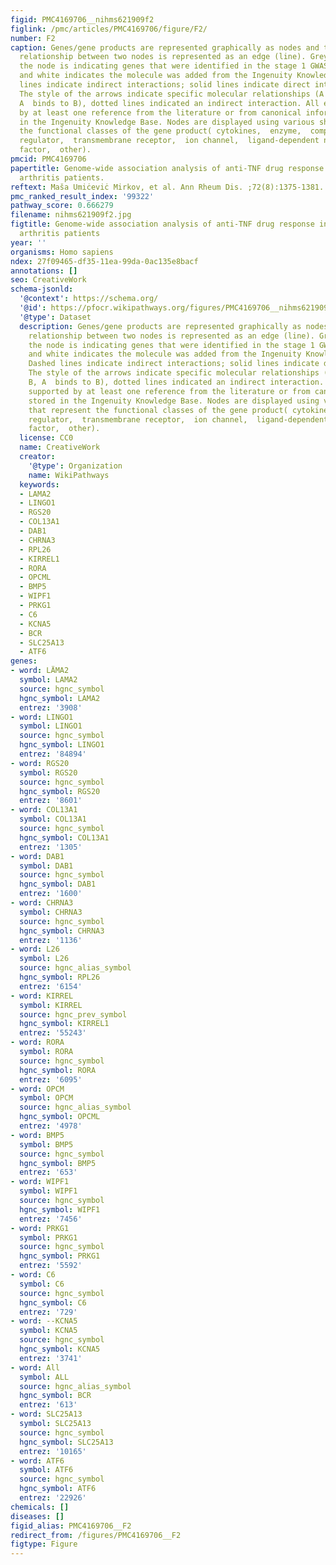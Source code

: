 ```yaml
---
figid: PMC4169706__nihms621909f2
figlink: /pmc/articles/PMC4169706/figure/F2/
number: F2
caption: Genes/gene products are represented graphically as nodes and the biological
  relationship between two nodes is represented as an edge (line). Grey colour of
  the node is indicating genes that were identified in the stage 1 GWAS (p<0.001)
  and white indicates the molecule was added from the Ingenuity Knowledge Base. Dashed
  lines indicate indirect interactions; solid lines indicate direct interactions.
  The style of the arrows indicate specific molecular relationships (A  acts on B,
  A  binds to B), dotted lines indicated an indirect interaction. All edges are supported
  by at least one reference from the literature or from canonical information stored
  in the Ingenuity Knowledge Base. Nodes are displayed using various shapes that represent
  the functional classes of the gene product( cytokines,  enzyme,  complex/group,  transporter,  transcription
  regulator,  transmembrane receptor,  ion channel,  ligand-dependent nuclear receptor,  kinase,  growth
  factor,  other).
pmcid: PMC4169706
papertitle: Genome-wide association analysis of anti-TNF drug response in rheumatoid
  arthritis patients.
reftext: Maša Umiċeviċ Mirkov, et al. Ann Rheum Dis. ;72(8):1375-1381.
pmc_ranked_result_index: '99322'
pathway_score: 0.666279
filename: nihms621909f2.jpg
figtitle: Genome-wide association analysis of anti-TNF drug response in rheumatoid
  arthritis patients
year: ''
organisms: Homo sapiens
ndex: 27f09465-df35-11ea-99da-0ac135e8bacf
annotations: []
seo: CreativeWork
schema-jsonld:
  '@context': https://schema.org/
  '@id': https://pfocr.wikipathways.org/figures/PMC4169706__nihms621909f2.html
  '@type': Dataset
  description: Genes/gene products are represented graphically as nodes and the biological
    relationship between two nodes is represented as an edge (line). Grey colour of
    the node is indicating genes that were identified in the stage 1 GWAS (p<0.001)
    and white indicates the molecule was added from the Ingenuity Knowledge Base.
    Dashed lines indicate indirect interactions; solid lines indicate direct interactions.
    The style of the arrows indicate specific molecular relationships (A  acts on
    B, A  binds to B), dotted lines indicated an indirect interaction. All edges are
    supported by at least one reference from the literature or from canonical information
    stored in the Ingenuity Knowledge Base. Nodes are displayed using various shapes
    that represent the functional classes of the gene product( cytokines,  enzyme,  complex/group,  transporter,  transcription
    regulator,  transmembrane receptor,  ion channel,  ligand-dependent nuclear receptor,  kinase,  growth
    factor,  other).
  license: CC0
  name: CreativeWork
  creator:
    '@type': Organization
    name: WikiPathways
  keywords:
  - LAMA2
  - LINGO1
  - RGS20
  - COL13A1
  - DAB1
  - CHRNA3
  - RPL26
  - KIRREL1
  - RORA
  - OPCML
  - BMP5
  - WIPF1
  - PRKG1
  - C6
  - KCNA5
  - BCR
  - SLC25A13
  - ATF6
genes:
- word: LÄMA2
  symbol: LAMA2
  source: hgnc_symbol
  hgnc_symbol: LAMA2
  entrez: '3908'
- word: LINGO1
  symbol: LINGO1
  source: hgnc_symbol
  hgnc_symbol: LINGO1
  entrez: '84894'
- word: RGS20
  symbol: RGS20
  source: hgnc_symbol
  hgnc_symbol: RGS20
  entrez: '8601'
- word: COL13A1
  symbol: COL13A1
  source: hgnc_symbol
  hgnc_symbol: COL13A1
  entrez: '1305'
- word: DAB1
  symbol: DAB1
  source: hgnc_symbol
  hgnc_symbol: DAB1
  entrez: '1600'
- word: CHRNA3
  symbol: CHRNA3
  source: hgnc_symbol
  hgnc_symbol: CHRNA3
  entrez: '1136'
- word: L26
  symbol: L26
  source: hgnc_alias_symbol
  hgnc_symbol: RPL26
  entrez: '6154'
- word: KIRREL
  symbol: KIRREL
  source: hgnc_prev_symbol
  hgnc_symbol: KIRREL1
  entrez: '55243'
- word: RORA
  symbol: RORA
  source: hgnc_symbol
  hgnc_symbol: RORA
  entrez: '6095'
- word: OPCM
  symbol: OPCM
  source: hgnc_alias_symbol
  hgnc_symbol: OPCML
  entrez: '4978'
- word: BMP5
  symbol: BMP5
  source: hgnc_symbol
  hgnc_symbol: BMP5
  entrez: '653'
- word: WIPF1
  symbol: WIPF1
  source: hgnc_symbol
  hgnc_symbol: WIPF1
  entrez: '7456'
- word: PRKG1
  symbol: PRKG1
  source: hgnc_symbol
  hgnc_symbol: PRKG1
  entrez: '5592'
- word: C6
  symbol: C6
  source: hgnc_symbol
  hgnc_symbol: C6
  entrez: '729'
- word: --KCNA5
  symbol: KCNA5
  source: hgnc_symbol
  hgnc_symbol: KCNA5
  entrez: '3741'
- word: All
  symbol: ALL
  source: hgnc_alias_symbol
  hgnc_symbol: BCR
  entrez: '613'
- word: SLC25A13
  symbol: SLC25A13
  source: hgnc_symbol
  hgnc_symbol: SLC25A13
  entrez: '10165'
- word: ATF6
  symbol: ATF6
  source: hgnc_symbol
  hgnc_symbol: ATF6
  entrez: '22926'
chemicals: []
diseases: []
figid_alias: PMC4169706__F2
redirect_from: /figures/PMC4169706__F2
figtype: Figure
---
```

